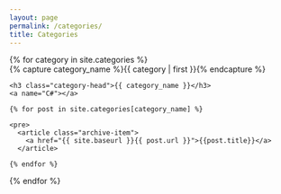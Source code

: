 ```yaml
---
layout: page
permalink: /categories/
title: Categories
---
```



<div id="archives">
{% for category in site.categories %}
  <div class="archive-group">
    {% capture category_name %}{{ category | first }}{% endcapture %}
    
    <h3 class="category-head">{{ category_name }}</h3>
    <a name="C#"></a>

    {% for post in site.categories[category_name] %}
    
    <pre>
      <article class="archive-item">
        <a href="{{ site.baseurl }}{{ post.url }}">{{post.title}}</a>
      </article>
    
    {% endfor %}
  </div>
{% endfor %}
</div>
